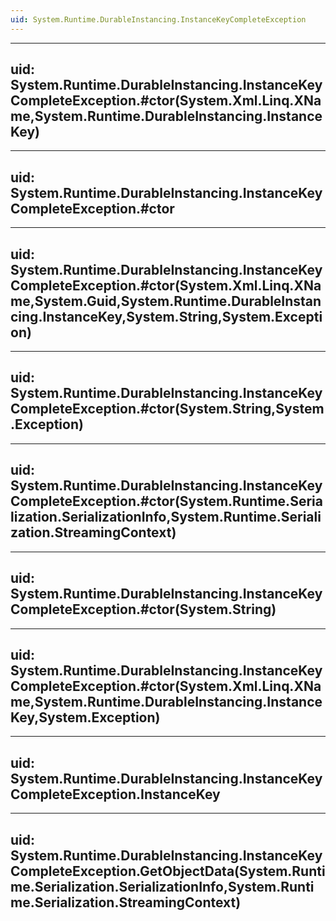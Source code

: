 ```yaml
---
uid: System.Runtime.DurableInstancing.InstanceKeyCompleteException
---
```


---
uid: System.Runtime.DurableInstancing.InstanceKeyCompleteException.#ctor(System.Xml.Linq.XName,System.Runtime.DurableInstancing.InstanceKey)
---

---
uid: System.Runtime.DurableInstancing.InstanceKeyCompleteException.#ctor
---

---
uid: System.Runtime.DurableInstancing.InstanceKeyCompleteException.#ctor(System.Xml.Linq.XName,System.Guid,System.Runtime.DurableInstancing.InstanceKey,System.String,System.Exception)
---

---
uid: System.Runtime.DurableInstancing.InstanceKeyCompleteException.#ctor(System.String,System.Exception)
---

---
uid: System.Runtime.DurableInstancing.InstanceKeyCompleteException.#ctor(System.Runtime.Serialization.SerializationInfo,System.Runtime.Serialization.StreamingContext)
---

---
uid: System.Runtime.DurableInstancing.InstanceKeyCompleteException.#ctor(System.String)
---

---
uid: System.Runtime.DurableInstancing.InstanceKeyCompleteException.#ctor(System.Xml.Linq.XName,System.Runtime.DurableInstancing.InstanceKey,System.Exception)
---

---
uid: System.Runtime.DurableInstancing.InstanceKeyCompleteException.InstanceKey
---

---
uid: System.Runtime.DurableInstancing.InstanceKeyCompleteException.GetObjectData(System.Runtime.Serialization.SerializationInfo,System.Runtime.Serialization.StreamingContext)
---
